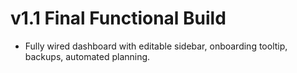 # v1.1 Final Functional Build
- Fully wired dashboard with editable sidebar, onboarding tooltip, backups, automated planning.
